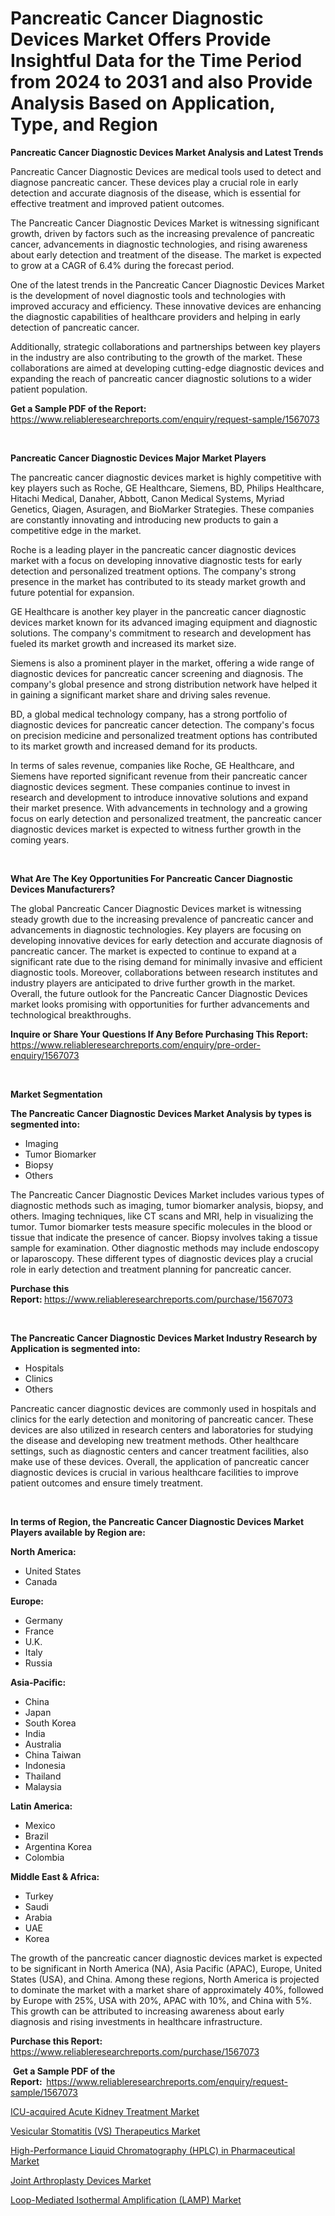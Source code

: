 <p><h1>Pancreatic Cancer Diagnostic Devices Market Offers Provide Insightful Data for the Time Period from 2024 to 2031 and also Provide Analysis Based on Application, Type, and Region</h1></p><p><strong>Pancreatic Cancer Diagnostic Devices Market Analysis and Latest Trends</strong></p>
<p><p>Pancreatic Cancer Diagnostic Devices are medical tools used to detect and diagnose pancreatic cancer. These devices play a crucial role in early detection and accurate diagnosis of the disease, which is essential for effective treatment and improved patient outcomes.</p><p>The Pancreatic Cancer Diagnostic Devices Market is witnessing significant growth, driven by factors such as the increasing prevalence of pancreatic cancer, advancements in diagnostic technologies, and rising awareness about early detection and treatment of the disease. The market is expected to grow at a CAGR of 6.4% during the forecast period.</p><p>One of the latest trends in the Pancreatic Cancer Diagnostic Devices Market is the development of novel diagnostic tools and technologies with improved accuracy and efficiency. These innovative devices are enhancing the diagnostic capabilities of healthcare providers and helping in early detection of pancreatic cancer.</p><p>Additionally, strategic collaborations and partnerships between key players in the industry are also contributing to the growth of the market. These collaborations are aimed at developing cutting-edge diagnostic devices and expanding the reach of pancreatic cancer diagnostic solutions to a wider patient population.</p></p>
<p><strong>Get a Sample PDF of the Report:&nbsp;</strong> <a href="https://www.reliableresearchreports.com/enquiry/request-sample/1567073">https://www.reliableresearchreports.com/enquiry/request-sample/1567073</a></p>
<p>&nbsp;</p>
<p><strong>Pancreatic Cancer Diagnostic Devices Major Market Players</strong></p>
<p><p>The pancreatic cancer diagnostic devices market is highly competitive with key players such as Roche, GE Healthcare, Siemens, BD, Philips Healthcare, Hitachi Medical, Danaher, Abbott, Canon Medical Systems, Myriad Genetics, Qiagen, Asuragen, and BioMarker Strategies. These companies are constantly innovating and introducing new products to gain a competitive edge in the market.</p><p>Roche is a leading player in the pancreatic cancer diagnostic devices market with a focus on developing innovative diagnostic tests for early detection and personalized treatment options. The company's strong presence in the market has contributed to its steady market growth and future potential for expansion.</p><p>GE Healthcare is another key player in the pancreatic cancer diagnostic devices market known for its advanced imaging equipment and diagnostic solutions. The company's commitment to research and development has fueled its market growth and increased its market size.</p><p>Siemens is also a prominent player in the market, offering a wide range of diagnostic devices for pancreatic cancer screening and diagnosis. The company's global presence and strong distribution network have helped it in gaining a significant market share and driving sales revenue.</p><p>BD, a global medical technology company, has a strong portfolio of diagnostic devices for pancreatic cancer detection. The company's focus on precision medicine and personalized treatment options has contributed to its market growth and increased demand for its products.</p><p>In terms of sales revenue, companies like Roche, GE Healthcare, and Siemens have reported significant revenue from their pancreatic cancer diagnostic devices segment. These companies continue to invest in research and development to introduce innovative solutions and expand their market presence. With advancements in technology and a growing focus on early detection and personalized treatment, the pancreatic cancer diagnostic devices market is expected to witness further growth in the coming years.</p></p>
<p>&nbsp;</p>
<p><strong>What Are The Key Opportunities For Pancreatic Cancer Diagnostic Devices Manufacturers?</strong></p>
<p><p>The global Pancreatic Cancer Diagnostic Devices market is witnessing steady growth due to the increasing prevalence of pancreatic cancer and advancements in diagnostic technologies. Key players are focusing on developing innovative devices for early detection and accurate diagnosis of pancreatic cancer. The market is expected to continue to expand at a significant rate due to the rising demand for minimally invasive and efficient diagnostic tools. Moreover, collaborations between research institutes and industry players are anticipated to drive further growth in the market. Overall, the future outlook for the Pancreatic Cancer Diagnostic Devices market looks promising with opportunities for further advancements and technological breakthroughs.</p></p>
<p><strong>Inquire or Share Your Questions If Any Before Purchasing This Report:</strong> <a href="https://www.reliableresearchreports.com/enquiry/pre-order-enquiry/1567073">https://www.reliableresearchreports.com/enquiry/pre-order-enquiry/1567073</a></p>
<p>&nbsp;</p>
<p><strong>Market Segmentation</strong></p>
<p><strong>The Pancreatic Cancer Diagnostic Devices Market Analysis by types is segmented into:</strong></p>
<p><ul><li>Imaging</li><li>Tumor Biomarker</li><li>Biopsy</li><li>Others</li></ul></p>
<p><p>The Pancreatic Cancer Diagnostic Devices Market includes various types of diagnostic methods such as imaging, tumor biomarker analysis, biopsy, and others. Imaging techniques, like CT scans and MRI, help in visualizing the tumor. Tumor biomarker tests measure specific molecules in the blood or tissue that indicate the presence of cancer. Biopsy involves taking a tissue sample for examination. Other diagnostic methods may include endoscopy or laparoscopy. These different types of diagnostic devices play a crucial role in early detection and treatment planning for pancreatic cancer.</p></p>
<p><strong>Purchase this Report:&nbsp;</strong><a href="https://www.reliableresearchreports.com/purchase/1567073">https://www.reliableresearchreports.com/purchase/1567073</a></p>
<p>&nbsp;</p>
<p><strong>The Pancreatic Cancer Diagnostic Devices Market Industry Research by Application is segmented into:</strong></p>
<p><ul><li>Hospitals</li><li>Clinics</li><li>Others</li></ul></p>
<p><p>Pancreatic cancer diagnostic devices are commonly used in hospitals and clinics for the early detection and monitoring of pancreatic cancer. These devices are also utilized in research centers and laboratories for studying the disease and developing new treatment methods. Other healthcare settings, such as diagnostic centers and cancer treatment facilities, also make use of these devices. Overall, the application of pancreatic cancer diagnostic devices is crucial in various healthcare facilities to improve patient outcomes and ensure timely treatment.</p></p>
<p>&nbsp;</p>
<p><strong>In terms of Region, the Pancreatic Cancer Diagnostic Devices Market Players available by Region are:</strong></p>
<p>
    <p> <strong> North America: </strong>
        <ul>
            <li>United States</li>
            <li>Canada</li>
        </ul>
        </p> 
    <p> <strong> Europe: </strong>
        <ul>
            <li>Germany</li>
            <li>France</li>
            <li>U.K.</li>
            <li>Italy</li>
            <li>Russia</li>
        </ul>
        </p> 
    <p> <strong> Asia-Pacific: </strong>
        <ul>
            <li>China</li>
            <li>Japan</li>
            <li>South Korea</li>
            <li>India</li>
            <li>Australia</li>
            <li>China Taiwan</li>
            <li>Indonesia</li>
            <li>Thailand</li>
            <li>Malaysia</li>
        </ul>
        </p> 
    <p> <strong> Latin America: </strong>
        <ul>
            <li>Mexico</li>
            <li>Brazil</li>
            <li>Argentina Korea</li>
            <li>Colombia</li>
        </ul>
        </p> 
    <p> <strong> Middle East & Africa: </strong>
        <ul>
            <li>Turkey</li>
            <li>Saudi</li>
            <li>Arabia</li>
            <li>UAE</li>
            <li>Korea</li>
        </ul>
    </p>
    </p>
<p><p>The growth of the pancreatic cancer diagnostic devices market is expected to be significant in North America (NA), Asia Pacific (APAC), Europe, United States (USA), and China. Among these regions, North America is projected to dominate the market with a market share of approximately 40%, followed by Europe with 25%, USA with 20%, APAC with 10%, and China with 5%. This growth can be attributed to increasing awareness about early diagnosis and rising investments in healthcare infrastructure.</p></p>
<p><strong>Purchase this Report: </strong><a href="https://www.reliableresearchreports.com/purchase/1567073">https://www.reliableresearchreports.com/purchase/1567073</a></p>
<p>&nbsp;<strong>Get a Sample PDF of the Report:&nbsp;&nbsp;</strong><a href="https://www.reliableresearchreports.com/enquiry/request-sample/1567073">https://www.reliableresearchreports.com/enquiry/request-sample/1567073</a></p>
<p><strong></strong></p>
<p><p><a href="https://medium.com/@mariliehowe/icu-acquired-acute-kidney-treatment-market-analysis-and-sze-forecasted-for-period-from-2024-to-2031-794d9a6ebbd2">ICU-acquired Acute Kidney Treatment Market</a></p><p><a href="https://medium.com/@josueherzog/vesicular-stomatitis-vs-therapeutics-nbsp-market-focuses-on-market-share-size-and-projected-8d9c7b20d592">Vesicular Stomatitis (VS) Therapeutics Market</a></p><p><a href="https://medium.com/@krithi.reportprime/high-performance-liquid-chromatography-hplc-in-pharmaceutical-market-analysis-its-cagr-market-94d2f15c048c">High-Performance Liquid Chromatography (HPLC) in Pharmaceutical Market</a></p><p><a href="https://medium.com/@leliajewess/joint-arthroplasty-devices-market-outlook-industry-overview-and-forecast-2024-to-2031-d26a3b94ba7a">Joint Arthroplasty Devices Market</a></p><p><a href="https://medium.com/@floyziemann8756/loop-mediated-isothermal-amplification-lamp-market-analysis-and-sze-forecasted-for-period-from-5a276e9a8ce0">Loop-Mediated Isothermal Amplification (LAMP) Market</a></p></p>